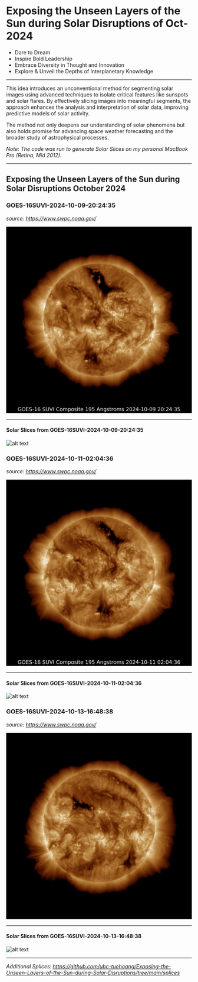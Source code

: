 # Exposing the Unseen Layers of the Sun during Solar Disruptions of Oct-2024

- Dare to Dream
- Inspire Bold Leadership
- Embrace Diversity in Thought and Innovation
- Explore & Unveil the Depths of Interplanetary Knowledge

----------------------

This idea introduces an unconventional method for segmenting solar images using advanced techniques to isolate critical features like sunspots and solar flares. By effectively slicing images into meaningful segments, the approach enhances the analysis and interpretation of solar data, improving predictive models of solar activity.

The method not only deepens our understanding of solar phenomena but also holds promise for advancing space weather forecasting and the broader study of astrophysical processes.

_Note: The code was run to generate Solar Slices on my personal MacBook Pro (Retina, Mid 2012)._

-----------------------

## Exposing the Unseen Layers of the Sun during Solar Disruptions October 2024

### GOES-16SUVI-2024-10-09-20:24:35

_source: https://www.swpc.noaa.gov/_

![alt text](image-3.png)

---------------
#### Solar Slices from GOES-16SUVI-2024-10-09-20:24:35

<!--_Note: The images below were spliced on my personal MacBook Pro (Retina, Mid 2012)._-->

![alt text](image-4.png)


### GOES-16SUVI-2024-10-11-02:04:36

_source: https://www.swpc.noaa.gov/_

![alt text](image.png)

---------------

#### Solar Slices from GOES-16SUVI-2024-10-11-02:04:36

<!--_Note: The images below were spliced on my personal MacBook Pro (Retina, Mid 2012)._-->

![alt text](image-1.png)

### GOES-16SUVI-2024-10-13-16:48:38

_source: https://www.swpc.noaa.gov/_

![alt text](image-5.png)

---------------

#### Solar Slices from GOES-16SUVI-2024-10-13-16:48:38

<!--_Note: The images below were spliced on my personal MacBook Pro (Retina, Mid 2012)._-->

![alt text](image-2.png)

---------------

_Additional Splices: https://github.com/ubc-tuehoang/Exposing-the-Unseen-Layers-of-the-Sun-during-Solar-Disruptions/tree/main/splices_
